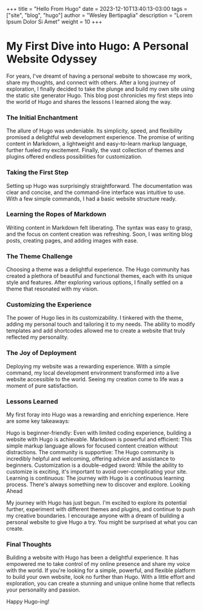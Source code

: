 +++
title = "Hello From Hugo"
date = 2023-12-10T13:40:13-03:00
tags = ["site", "blog", "hugo"]
author = "Wesley Bertipaglia"
description = "Lorem Ipsum Dolor Si Amet"
weight = 10
+++

# My First Dive into Hugo: A Personal Website Odyssey

For years, I've dreamt of having a personal website to showcase my work, share my thoughts, and connect with others. After a long journey of exploration, I finally decided to take the plunge and build my own site using the static site generator Hugo. This blog post chronicles my first steps into the world of Hugo and shares the lessons I learned along the way.

### The Initial Enchantment

The allure of Hugo was undeniable. Its simplicity, speed, and flexibility promised a delightful web development experience. The promise of writing content in Markdown, a lightweight and easy-to-learn markup language, further fueled my excitement. Finally, the vast collection of themes and plugins offered endless possibilities for customization.

### Taking the First Step

Setting up Hugo was surprisingly straightforward. The documentation was clear and concise, and the command-line interface was intuitive to use. With a few simple commands, I had a basic website structure ready.

### Learning the Ropes of Markdown

Writing content in Markdown felt liberating. The syntax was easy to grasp, and the focus on content creation was refreshing. Soon, I was writing blog posts, creating pages, and adding images with ease.

### The Theme Challenge

Choosing a theme was a delightful experience. The Hugo community has created a plethora of beautiful and functional themes, each with its unique style and features. After exploring various options, I finally settled on a theme that resonated with my vision.

### Customizing the Experience

The power of Hugo lies in its customizability. I tinkered with the theme, adding my personal touch and tailoring it to my needs. The ability to modify templates and add shortcodes allowed me to create a website that truly reflected my personality.

### The Joy of Deployment

Deploying my website was a rewarding experience. With a simple command, my local development environment transformed into a live website accessible to the world. Seeing my creation come to life was a moment of pure satisfaction.

### Lessons Learned

My first foray into Hugo was a rewarding and enriching experience. Here are some key takeaways:

Hugo is beginner-friendly: Even with limited coding experience, building a website with Hugo is achievable.
Markdown is powerful and efficient: This simple markup language allows for focused content creation without distractions.
The community is supportive: The Hugo community is incredibly helpful and welcoming, offering advice and assistance to beginners.
Customization is a double-edged sword: While the ability to customize is exciting, it's important to avoid over-complicating your site.
Learning is continuous: The journey with Hugo is a continuous learning process. There's always something new to discover and explore.
Looking Ahead

My journey with Hugo has just begun. I'm excited to explore its potential further, experiment with different themes and plugins, and continue to push my creative boundaries. I encourage anyone with a dream of building a personal website to give Hugo a try. You might be surprised at what you can create.

### Final Thoughts

Building a website with Hugo has been a delightful experience. It has empowered me to take control of my online presence and share my voice with the world. If you're looking for a simple, powerful, and flexible platform to build your own website, look no further than Hugo. With a little effort and exploration, you can create a stunning and unique online home that reflects your personality and passion.

Happy Hugo-ing!
